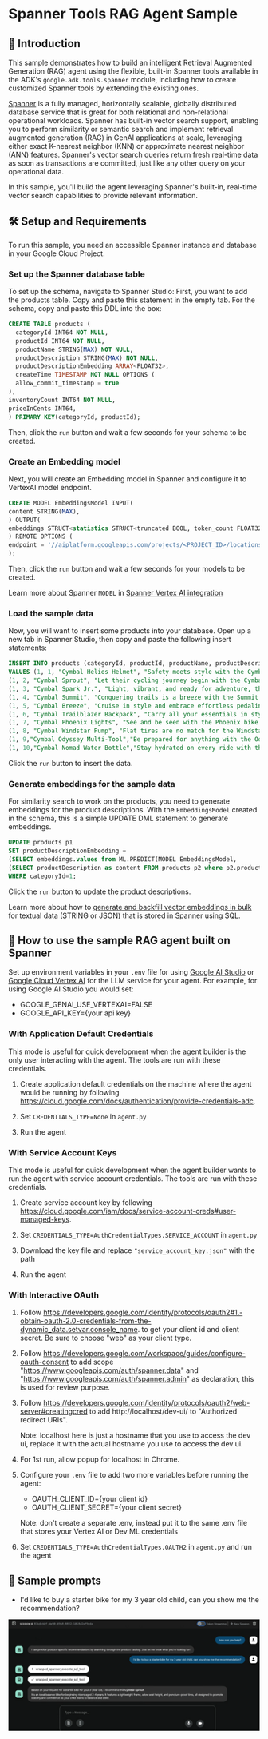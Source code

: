 # Spanner Tools RAG Agent Sample

## 🚀 Introduction

This sample demonstrates how to build an intelligent Retrieval Augmented
Generation (RAG) agent using the flexible, built-in Spanner tools available
in the ADK's `google.adk.tools.spanner` module, including how to create
customized Spanner tools by extending the existing ones.

[Spanner](https://cloud.google.com/spanner/docs) is a fully managed,
horizontally scalable, globally distributed database service that is great for
both relational and non-relational operational workloads.
Spanner has built-in vector search support, enabling you to perform similarity
or semantic search and implement retrieval augmented generation (RAG) in GenAI
applications at scale, leveraging either exact K-nearest neighbor (KNN) or
approximate nearest neighbor (ANN) features.
Spanner's vector search queries return fresh real-time data as soon as
transactions are committed, just like any other query on your operational data.

In this sample, you'll build the agent leveraging Spanner's built-in, real-time
vector search capabilities to provide relevant information.

## 🛠️ Setup and Requirements

To run this sample, you need an accessible Spanner instance and database in your
Google Cloud Project.

### Set up the Spanner database table
To set up the schema, navigate to Spanner Studio:
First, you want to add the products table. Copy and paste this statement in the
empty tab.
For the schema, copy and paste this DDL into the box:

```sql
CREATE TABLE products (
  categoryId INT64 NOT NULL,
  productId INT64 NOT NULL,
  productName STRING(MAX) NOT NULL,
  productDescription STRING(MAX) NOT NULL,
  productDescriptionEmbedding ARRAY<FLOAT32>,
  createTime TIMESTAMP NOT NULL OPTIONS (
  allow_commit_timestamp = true
),
inventoryCount INT64 NOT NULL,
priceInCents INT64,
) PRIMARY KEY(categoryId, productId);
```

Then, click the `run` button and wait a few seconds for your schema to be
created.

### Create an Embedding model
Next, you will create an Embedding model in Spanner and configure it to VertexAI
model endpoint.

```sql
CREATE MODEL EmbeddingsModel INPUT(
content STRING(MAX),
) OUTPUT(
embeddings STRUCT<statistics STRUCT<truncated BOOL, token_count FLOAT32>, values ARRAY<FLOAT32>>,
) REMOTE OPTIONS (
endpoint = '//aiplatform.googleapis.com/projects/<PROJECT_ID>/locations/us-central1/publishers/google/models/text-embedding-004'
);
```

Then, click the `run` button and wait a few seconds for your models to be
created.

Learn more about Spanner `MODEL` in [Spanner Vertex AI integration](https://cloud.google.com/spanner/docs/ml-tutorial-embeddings)

### Load the sample data
Now, you will want to insert some products into your database. Open up a new tab
in Spanner Studio, then copy and paste the following insert statements:

```sql
INSERT INTO products (categoryId, productId, productName, productDescription, createTime, inventoryCount, priceInCents)
VALUES (1, 1, "Cymbal Helios Helmet", "Safety meets style with the Cymbal children's bike helmet. Its lightweight design, superior ventilation, and adjustable fit ensure comfort and protection on every ride. Stay bright and keep your child safe under the sun with Cymbal Helios!", PENDING_COMMIT_TIMESTAMP(), 100, 10999),
(1, 2, "Cymbal Sprout", "Let their cycling journey begin with the Cymbal Sprout, the ideal balance bike for beginning riders ages 2-4 years. Its lightweight frame, low seat height, and puncture-proof tires promote stability and confidence as little ones learn to balance and steer. Watch them sprout into cycling enthusiasts with Cymbal Sprout!", PENDING_COMMIT_TIMESTAMP(), 10, 13999),
(1, 3, "Cymbal Spark Jr.", "Light, vibrant, and ready for adventure, the Spark Jr. is the perfect first bike for young riders (ages 5-8). Its sturdy frame, easy-to-use brakes, and puncture-resistant tires inspire confidence and endless playtime. Let the spark of cycling ignite with Cymbal!", PENDING_COMMIT_TIMESTAMP(), 34, 13900),
(1, 4, "Cymbal Summit", "Conquering trails is a breeze with the Summit mountain bike. Its lightweight aluminum frame, responsive suspension, and powerful disc brakes provide exceptional control and comfort for experienced bikers navigating rocky climbs or shredding downhill. Reach new heights with Cymbal Summit!", PENDING_COMMIT_TIMESTAMP(), 0, 79999),
(1, 5, "Cymbal Breeze", "Cruise in style and embrace effortless pedaling with the Breeze electric bike. Its whisper-quiet motor and long-lasting battery let you conquer hills and distances with ease. Enjoy scenic rides, commutes, or errands with a boost of confidence from Cymbal Breeze!", PENDING_COMMIT_TIMESTAMP(), 72, 129999),
(1, 6, "Cymbal Trailblazer Backpack", "Carry all your essentials in style with the Trailblazer backpack. Its water-resistant material, multiple compartments, and comfortable straps keep your gear organized and accessible, allowing you to focus on the adventure. Blaze new trails with Cymbal Trailblazer!", PENDING_COMMIT_TIMESTAMP(), 24, 7999),
(1, 7, "Cymbal Phoenix Lights", "See and be seen with the Phoenix bike lights. Powerful LEDs and multiple light modes ensure superior visibility, enhancing your safety and enjoyment during day or night rides. Light up your journey with Cymbal Phoenix!", PENDING_COMMIT_TIMESTAMP(), 87, 3999),
(1, 8, "Cymbal Windstar Pump", "Flat tires are no match for the Windstar pump. Its compact design, lightweight construction, and high-pressure capacity make inflating tires quick and effortless. Get back on the road in no time with Cymbal Windstar!", PENDING_COMMIT_TIMESTAMP(), 36, 24999),
(1, 9,"Cymbal Odyssey Multi-Tool","Be prepared for anything with the Odyssey multi-tool. This handy gadget features essential tools like screwdrivers, hex wrenches, and tire levers, keeping you ready for minor repairs and adjustments on the go. Conquer your journey with Cymbal Odyssey!", PENDING_COMMIT_TIMESTAMP(), 52, 999),
(1, 10,"Cymbal Nomad Water Bottle","Stay hydrated on every ride with the Nomad water bottle. Its sleek design, BPA-free construction, and secure lock lid make it the perfect companion for staying refreshed and motivated throughout your adventures. Hydrate and explore with Cymbal Nomad!", PENDING_COMMIT_TIMESTAMP(), 42, 1299);
```

Click the `run` button to insert the data.

### Generate embeddings for the sample data
For similarity search to work on the products, you need to generate embeddings
for the product descriptions.
With the `EmbeddingsModel` created in the schema, this is a simple UPDATE DML
statement to generate embeddings.

```sql
UPDATE products p1
SET productDescriptionEmbedding =
(SELECT embeddings.values from ML.PREDICT(MODEL EmbeddingsModel,
(SELECT productDescription as content FROM products p2 where p2.productId=p1.productId)))
WHERE categoryId=1;
```

Click the `run` button to update the product descriptions.

Learn more about how to [generate and backfill vector embeddings in bulk](https://cloud.google.com/spanner/docs/backfill-embeddings)
for textual data (STRING or JSON) that is stored in Spanner using SQL.

## 🤖 How to use the sample RAG agent built on Spanner

Set up environment variables in your `.env` file for using
[Google AI Studio](https://google.github.io/adk-docs/get-started/quickstart/#gemini---google-ai-studio)
or
[Google Cloud Vertex AI](https://google.github.io/adk-docs/get-started/quickstart/#gemini---google-cloud-vertex-ai)
for the LLM service for your agent. For example, for using Google AI Studio you
would set:

* GOOGLE_GENAI_USE_VERTEXAI=FALSE
* GOOGLE_API_KEY={your api key}

### With Application Default Credentials

This mode is useful for quick development when the agent builder is the only
user interacting with the agent. The tools are run with these credentials.

1. Create application default credentials on the machine where the agent would
be running by following https://cloud.google.com/docs/authentication/provide-credentials-adc.

1. Set `CREDENTIALS_TYPE=None` in `agent.py`

1. Run the agent

### With Service Account Keys

This mode is useful for quick development when the agent builder wants to run
the agent with service account credentials. The tools are run with these
credentials.

1. Create service account key by following https://cloud.google.com/iam/docs/service-account-creds#user-managed-keys.

1. Set `CREDENTIALS_TYPE=AuthCredentialTypes.SERVICE_ACCOUNT` in `agent.py`

1. Download the key file and replace `"service_account_key.json"` with the path

1. Run the agent

### With Interactive OAuth

1. Follow
https://developers.google.com/identity/protocols/oauth2#1.-obtain-oauth-2.0-credentials-from-the-dynamic_data.setvar.console_name.
to get your client id and client secret. Be sure to choose "web" as your client
type.

1.  Follow
    https://developers.google.com/workspace/guides/configure-oauth-consent
    to add scope "https://www.googleapis.com/auth/spanner.data" and
    "https://www.googleapis.com/auth/spanner.admin" as declaration, this is used
    for review purpose.

1.  Follow
    https://developers.google.com/identity/protocols/oauth2/web-server#creatingcred
    to add http://localhost/dev-ui/ to "Authorized redirect URIs".

    Note: localhost here is just a hostname that you use to access the dev ui,
    replace it with the actual hostname you use to access the dev ui.

1.  For 1st run, allow popup for localhost in Chrome.

1.  Configure your `.env` file to add two more variables before running the
    agent:

    *   OAUTH_CLIENT_ID={your client id}
    *   OAUTH_CLIENT_SECRET={your client secret}

    Note: don't create a separate .env, instead put it to the same .env file
    that stores your Vertex AI or Dev ML credentials

1.  Set `CREDENTIALS_TYPE=AuthCredentialTypes.OAUTH2` in `agent.py` and run the
    agent

## 💬 Sample prompts

* I'd like to buy a starter bike for my 3 year old child, can you show me the recommendation?

![Spanner RAG Sample Agent](Spanner_RAG_Sample_Agent.png)
